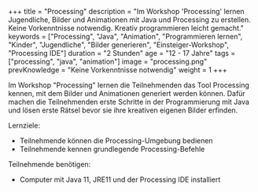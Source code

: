 +++
title = "Processing"
description = "Im Workshop 'Processing' lernen Jugendliche, Bilder und Animationen mit Java und Processing zu erstellen. Keine Vorkenntnisse notwendig. Kreativ programmieren leicht gemacht."
keywords = ["Processing", "Java", "Animation", "Programmieren lernen", "Kinder", "Jugendliche", "Bilder generieren", "Einsteiger-Workshop", "Processing IDE"]
duration = "2 Stunden"
age = "12 - 17 Jahre"
tags = ["processing", "java", "animation"]
image = "processing.png"
prevKnowledge = "Keine Vorkenntnisse notwendig"
weight = 1
+++

Im Workshop "Processing" lernen die Teilnehmenden das Tool Processing kennen, mit dem Bilder und Animationen 
generiert werden können. Dafür machen die Teilnehmenden erste Schritte in der Programmierung mit Java und lösen erste Rätsel
bevor sie ihre kreativen eigenen Bilder erfinden.

Lernziele:
* Teilnehmende können die Processing-Umgebung bedienen
* Teilnehmende kennen grundlegende Processing-Befehle

Teilnehmende benötigen:
* Computer mit Java 11, JRE11 und der Processing IDE installiert
